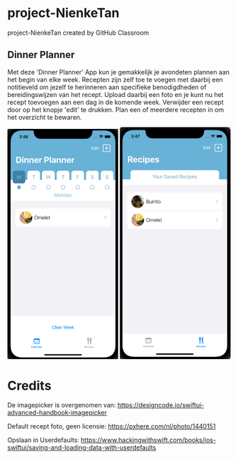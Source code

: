 # project-NienkeTan
project-NienkeTan created by GitHub Classroom

## Dinner Planner
Met deze 'Dinner Planner' App kun je gemakkelijk je avondeten plannen aan het begin van elke week. Recepten zijn zelf toe te voegen met daarbij een notitieveld om jezelf te herinneren aan specifieke benodigdheden of bereidingswijzen van het recept. Upload daarbij een foto en je kunt nu het recept toevoegen aan een dag in de komende week. Verwijder een recept door op het knopje 'edit' te drukken. 
Plan een of meerdere recepten in om het overzicht te bewaren.

<img src="https://github.com/minprog-platforms/project-NienkeTan/blob/main/doc/AppScreenshot1.png" width="250" /> <img src="https://github.com/minprog-platforms/project-NienkeTan/blob/main/doc/AppScreenshot2.png" width="250" />

# Credits
De imagepicker is overgenomen van:
https://designcode.io/swiftui-advanced-handbook-imagepicker

Default recept foto, geen licensie:
https://pxhere.com/nl/photo/1440151

Opslaan in Userdefaults:
https://www.hackingwithswift.com/books/ios-swiftui/saving-and-loading-data-with-userdefaults
